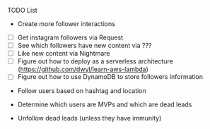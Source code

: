 TODO List

* Create more follower interactions
- [ ] Get instagram followers via Request
- [ ] See which followers have new content via ???
- [ ] Like new content via Nightmare
- [ ] Figure out how to deploy as a serverless architecture (https://github.com/dwyl/learn-aws-lambda)
- [ ] Figure out how to use DynamoDB to store followers information

* Follow users based on hashtag and location

* Determine which users are MVPs and which are dead leads

* Unfollow dead leads (unless they have immunity)
